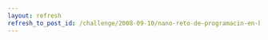 ```yaml
---
layout: refresh
refresh_to_post_id: /challenge/2008-09-10/nano-reto-de-programacin-en-bash.html
---
```

